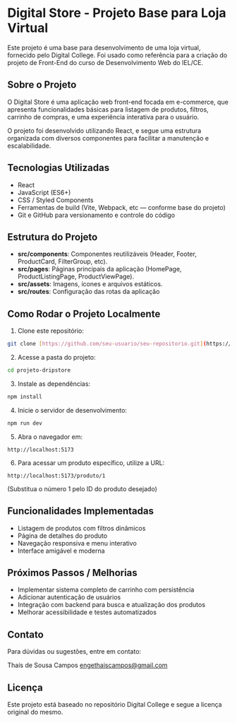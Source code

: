 # Digital Store - Projeto Base para Loja Virtual

Este projeto é uma base para desenvolvimento de uma loja virtual, fornecido pelo Digital College. Foi usado como referência para a criação do projeto de Front-End do curso de Desenvolvimento Web do IEL/CE.

## Sobre o Projeto

O Digital Store é uma aplicação web front-end focada em e-commerce, que apresenta funcionalidades básicas para listagem de produtos, filtros, carrinho de compras, e uma experiência interativa para o usuário.

O projeto foi desenvolvido utilizando React, e segue uma estrutura organizada com diversos componentes para facilitar a manutenção e escalabilidade.

## Tecnologias Utilizadas

- React
- JavaScript (ES6+)
- CSS / Styled Components
- Ferramentas de build (Vite, Webpack, etc — conforme base do projeto)
- Git e GitHub para versionamento e controle do código

## Estrutura do Projeto

- **src/components**: Componentes reutilizáveis (Header, Footer, ProductCard, FilterGroup, etc).
- **src/pages**: Páginas principais da aplicação (HomePage, ProductListingPage, ProductViewPage).
- **src/assets**: Imagens, ícones e arquivos estáticos.
- **src/routes**: Configuração das rotas da aplicação

## Como Rodar o Projeto Localmente

1. Clone este repositório:

```bash
git clone [https://github.com/seu-usuario/seu-repositorio.git](https://github.com/snakegirlcode/projeto-dripstore)
```

2. Acesse a pasta do projeto:

```bash
cd projeto-dripstore
```

3. Instale as dependências:

```bash
npm install
```

4. Inicie o servidor de desenvolvimento:

```bash
npm run dev
```

5. Abra o navegador em:

```
http://localhost:5173
```

6. Para acessar um produto específico, utilize a URL:

```
http://localhost:5173/produto/1
```

(Substitua o número 1 pelo ID do produto desejado)

## Funcionalidades Implementadas

- Listagem de produtos com filtros dinâmicos
- Página de detalhes do produto
- Navegação responsiva e menu interativo
- Interface amigável e moderna

## Próximos Passos / Melhorias

- Implementar sistema completo de carrinho com persistência
- Adicionar autenticação de usuários
- Integração com backend para busca e atualização dos produtos
- Melhorar acessibilidade e testes automatizados

## Contato

Para dúvidas ou sugestões, entre em contato:

Thaís de Sousa Campos
engethaiscampos@gmail.com

## Licença

Este projeto está baseado no repositório Digital College e segue a licença original do mesmo.
```
